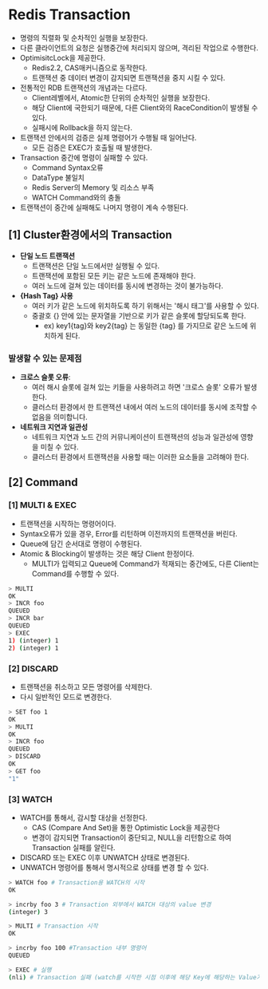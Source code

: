 # Redis Transaction

- 명령의 직렬화 및 순차적인 실행을 보장한다.
- 다른 클라이언트의 요청은 실행중간에 처리되지 않으며, 격리된 작업으로 수행한다.
- OptimisitcLock을 제공한다.
    - Redis2.2, CAS매커니즘으로 동작한다.
    - 트랜잭션 중 데이터 변경이 감지되면 트랜잭션을 중지 시킬 수 있다.
- 전통적인 RDB 트랜잭션의 개념과는 다르다.
    - Client레벨에서, Atomic한 단위의 순차적인 실행을 보장한다.
    - 해당 Client에 국한되기 때문에, 다른 Client와의 RaceCondition이 발생될 수 있다.
    - 실패시에 Rollback을 하지 않는다.
- 트랜잭션 안에서의 검증은 실제 명령어가 수행될 때 일어난다.
    - 모든 검증은 EXEC가 호출될 때 발생한다.
- Transaction 중간에 명령이 실패할 수 있다.
    - Command Syntax오류
    - DataType 불일치
    - Redis Server의 Memory 및 리소스 부족
    - WATCH Command와의 충돌
- 트랜잭션이 중간에 실패해도 나머지 명령이 계속 수행된다.

## [1] Cluster환경에서의 Transaction

- **단일 노드 트랜잭션**
    - 트랜잭션은 단일 노드에서만 실행될 수 있다.
    - 트랜잭션에 포함된 모든 키는 같은 노드에 존재해야 한다.
    - 여러 노드에 걸쳐 있는 데이터를 동시에 변경하는 것이 불가능하다.
- **{Hash Tag} 사용**
    - 여러 키가 같은 노드에 위치하도록 하기 위해서는 '해시 태그'를 사용할 수 있다.
    - 중괄호 {} 안에 있는 문자열을 기반으로 키가 같은 슬롯에 할당되도록 한다.
        - ex) key1{tag}와 key2{tag} 는 동일한 {tag} 를 가지므로 같은 노드에 위치하게 된다.

### 발생할 수 있는 문제점

- **크로스 슬롯 오류**:
    - 여러 해시 슬롯에 걸쳐 있는 키들을 사용하려고 하면 '크로스 슬롯' 오류가 발생한다.
    - 클러스터 환경에서 한 트랜잭션 내에서 여러 노드의 데이터를 동시에 조작할 수 없음을 의미합니다.
- **네트워크 지연과 일관성**
    - 네트워크 지연과 노드 간의 커뮤니케이션이 트랜잭션의 성능과 일관성에 영향을 미칠 수 있다.
    - 클러스터 환경에서 트랜잭션을 사용할 때는 이러한 요소들을 고려해야 한다.

## [2] Command

### [1] MULTI & EXEC

- 트랜잭션을 시작하는 명령어이다.
- Syntax오류가 있을 경우, Error를 리턴하며 이전까지의 트랜잭션을 버린다.
- Queue에 담긴 순서대로 명령이 수행된다.
- Atomic & Blocking이 발생하는 것은 해당 Client 한정이다.
    - MULTI가 입력되고 Queue에 Command가 적재되는 중간에도, 다른 Client는 Command를 수행할 수 있다.

```bash
> MULTI
OK
> INCR foo
QUEUED
> INCR bar
QUEUED
> EXEC
1) (integer) 1
2) (integer) 1
```

### [2] DISCARD

- 트랜잭션을 취소하고 모든 명령어를 삭제한다.
- 다시 일반적인 모드로 변경한다.

```bash
> SET foo 1
OK
> MULTI
OK
> INCR foo
QUEUED
> DISCARD
OK
> GET foo
"1"
```

### [3] WATCH

- WATCH를 통해서, 감시할 대상을 선정한다.
    - CAS (Compare And Set)을 통한 Optimistic Lock을 제공한다
    - 변경이 감지되면 Transaction이 중단되고, NULL을 리턴함으로 하여 Transaction 실패를 알린다.
- DISCARD 또는 EXEC 이후 UNWATCH 상태로 변경된다.
- UNWATCH 명령어를 통해서 명시적으로 상태를 변경 할 수 있다.

```bash
> WATCH foo # Transaction용 WATCH의 시작
OK

> incrby foo 3 # Transaction 외부에서 WATCH 대상의 value 변경
(integer) 3

> MULTI # Transaction 시작
OK

> incrby foo 100 #Transaction 내부 명령어
QUEUED

> EXEC # 실행
(nli) # Transaction 실패 (watch를 시작한 시점 이후에 해당 Key에 해당하는 Value가 변경되었기 때문이다)

```